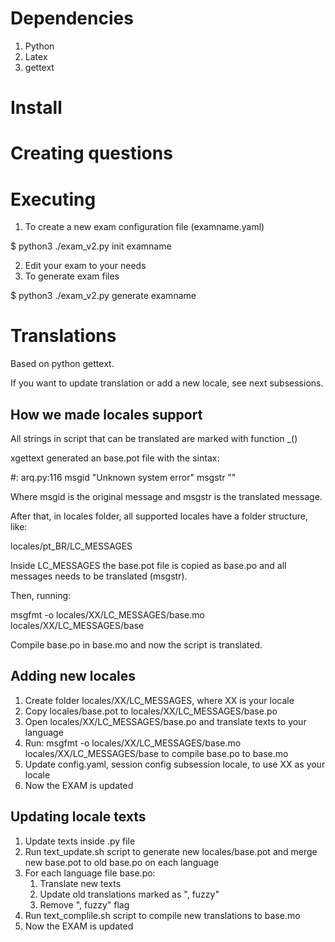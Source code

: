 # Dependencies

1. Python
2. Latex
3. gettext


# Install


# Creating questions


# Executing

1. To create a new exam configuration file (examname.yaml)

$ python3 ./exam_v2.py init examname

2. Edit your exam to your needs
3. To generate exam files

$ python3 ./exam_v2.py generate examname


# Translations

Based on python gettext.

If you want to update translation or add a new locale, see next subsessions.

## How we made locales support

All strings in script that can be translated are marked with function _()

xgettext generated an base.pot file with the sintax:

\#: arq.py:116
msgid "Unknown system error"
msgstr ""

Where msgid is the original message and msgstr is the translated message.

After that, in locales folder, all supported locales have a folder structure, like:

locales/pt_BR/LC_MESSAGES

Inside LC_MESSAGES the base.pot file is copied as base.po and all messages needs to be translated (msgstr).

Then, running:

msgfmt -o locales/XX/LC_MESSAGES/base.mo locales/XX/LC_MESSAGES/base

Compile base.po in base.mo and now the script is translated.


## Adding new locales

1. Create folder locales/XX/LC_MESSAGES, where XX is your locale
2. Copy locales/base.pot to locales/XX/LC_MESSAGES/base.po
3. Open locales/XX/LC_MESSAGES/base.po and translate texts to your language
4. Run: msgfmt -o locales/XX/LC_MESSAGES/base.mo locales/XX/LC_MESSAGES/base to compile base.po to base.mo
5. Update config.yaml, session config subsession locale, to use XX as your locale
6. Now the EXAM is updated

## Updating locale texts

1. Update texts inside .py file
2. Run text_update.sh script to generate new locales/base.pot and merge new base.pot to old base.po on each language
3. For each language file base.po:
	1. Translate new texts
	2. Update old translations marked as ", fuzzy"
	3. Remove ", fuzzy" flag
4. Run text_complile.sh script to compile new translations to base.mo 
5. Now the EXAM is updated